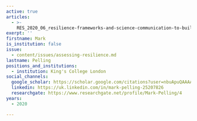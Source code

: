 ```yaml
---
active: true
articles:
  - >-
    RES_2020_06_resilience-frameworks-and-science-communication-to-build-back-better
exerpt: ''
firstname: Mark
is_institution: false
issue:
  - content/issues/assessing-resilience.md
lastname: Pelling
positions_and_institutions:
  - institution: King's College London
social_channels:
  google_scholar: https://scholar.google.com/citations?user=nbuApuQAAAAJ&hl=en
  linkedin: https://uk.linkedin.com/in/mark-pelling-25207826
  researchgate: https://www.researchgate.net/profile/Mark-Pelling/4
years:
  - 2020

---
```

